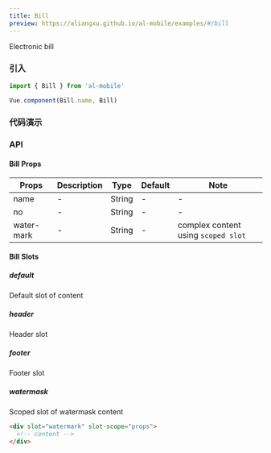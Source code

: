 ```yaml
---
title: Bill
preview: https://aliangxu.github.io/al-mobile/examples/#/bill
---
```


Electronic bill

### 引入

```javascript
import { Bill } from 'al-mobile'

Vue.component(Bill.name, Bill)
```

### 代码演示
<!-- DEMO -->

### API

#### Bill Props
|Props | Description | Type | Default | Note |
|----|-----|------|------ |------|
|name|-|String|-|-|
|no|-|String|-|-|
|water-mark|-|String|-|complex content using `scoped slot`|

#### Bill Slots

##### default
Default slot of content

##### header
Header slot

##### footer
Footer slot

##### watermask
Scoped slot of watermask content

```html
<div slot="watermark" slot-scope="props">
  <!-- content -->
</div>
```
